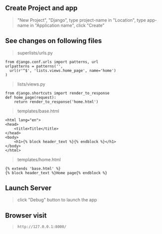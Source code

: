 ## Create Project and app

> "New Project", "Django", type project-name in "Location", type app-name in "Application name", click "Create"

## See changes on following files

> superlists/urls.py

```
from django.conf.urls import patterns, url
urlpatterns = patterns('',
  url(r'^$', 'lists.views.home_page', name='home')
)
```

> lists/views.py

```
from django.shortcuts import render_to_response
def home_page(request):
    return render_to_response('home.html')
```

> templates/base.html

```
<html lang="en">
<head>
    <title>Title</title>
</head>
<body>
    <h1>{% block header_text %}{% endblock %}</h1>
</body>
</html>
```

> templates/home.html

```
{% extends 'base.html' %}
{% block header_text %}Home page{% endblock %}
```

## Launch Server

> click "Debug" button to launch the app

## Browser visit

> `http://127.0.0.1:8000/`
